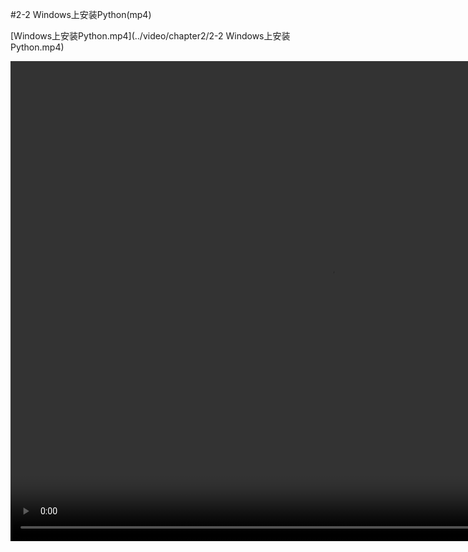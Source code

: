 #2-2 Windows上安装Python(mp4)

[Windows上安装Python.mp4](../video/chapter2/2-2 Windows上安装Python.mp4)

<video width="1024" height="768" controls="">
<source src="../video/chapter2/2-2 Windows上安装Python.mp4">
</video>